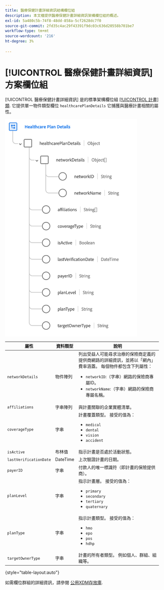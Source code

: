 ```yaml
---
title: 醫療保健計畫詳細資訊結構欄位組
description: 本文檔提供醫療保健計畫詳細資訊架構欄位組的概述。
exl-id: 5a480c5b-74f8-48dd-858a-5cf2628dc7f0
source-git-commit: 2fd35c4ac29f43391f9dc03c636d20558b701be7
workflow-type: tm+mt
source-wordcount: '216'
ht-degree: 3%

---
```


# [!UICONTROL 醫療保健計畫詳細資訊] 方案欄位組

[!UICONTROL 醫療保健計畫詳細資訊] 是的標準架構欄位組 [[!UICONTROL 計畫] 類](../../classes/plan.md). 它提供單一物件類型欄位 `healthcarePlanDetails` 它捕獲與醫療計畫相關的屬性。

![](../../images/field-groups/plan/healthcare-plan-details.png)

| 屬性 | 資料類型 | 說明 |
| --- | --- | --- |
| `networkDetails` | 物件陣列 | 列出受益人可能尋求治療的保險商定義的提供商網路的詳細資訊，並將以「網內」費率涵蓋。 每個物件都包含下列屬性： <ul><li>`networkID`:（字串）網路的保險商專屬ID。</li><li>`networkName`:（字串）網路的保險商專屬名稱。</li></ul> |
| `affiliations` | 字串陣列 | 與計畫關聯的企業實體清單。 |
| `coverageType` | 字串 | 計畫覆蓋類型。 接受的值為：<ul><li>`medical`</li><li>`dental`</li><li>`vision`</li><li>`accident`</li></ul> |
| `isActive` | 布林值 | 指示計畫是否處於活動狀態。 |
| `lastVerificationDate` | DateTime | 上次驗證計畫的日期。 |
| `payerID` | 字串 | 付款人的唯一標識符（即計畫的保險提供商）。 |
| `planLevel` | 字串 | 指示計畫層。 接受的值為：<ul><li>`primary`</li><li>`secondary`</li><li>`tertiary`</li><li>`quaternary`</li></ul> |
| `planType` | 字串 | 指示計畫類型。 接受的值為：<ul><li>`hmo`</li><li>`epo`</li><li>`pos`</li><li>`hdhp`</li></ul> |
| `targetOwnerType` | 字串 | 計畫的所有者類型。 例如個人、群組、組織等。 |

{style="table-layout:auto"}

如需欄位群組的詳細資訊，請參閱 [公用XDM存放庫](https://github.com/adobe/xdm/blob/master/docs/reference/fieldgroups/plan/healthcare-plan-details.schema.json).
